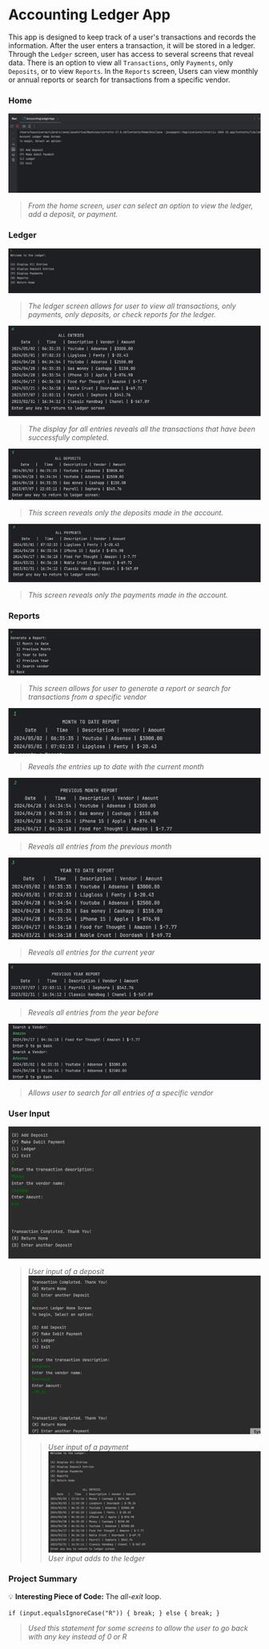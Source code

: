 # Accounting Ledger App
This app is designed to keep track of a user's transactions and records the information. After the user enters a 
transaction, it will be stored in a ledger. Through the `Ledger` screen, user has access to several screens that 
reveal data. There is an option to view all `Transactions`, only `Payments`, only `Deposits`, or to view `Reports`.
In the `Reports` screen, Users can view monthly or annual reports or search for transactions from a specific vendor.




### Home
![Ledger Home](src/main/resources/LedgerHome.png)
> *From the home screen, user can select an option to view the ledger, add a deposit, or payment.*





### Ledger
![Ledger Screen](src/main/resources/LedgerScreen.png)
> *The ledger screen allows for user to view all transactions, only payments, only deposits, or check reports for the ledger.*

![Display All Entries](src/main/resources/DisplayAllEntriesScreen.png)
> *The display for all entries reveals all the transactions that have been successfully completed.*

![Display Only Deposits](src/main/resources/AllDepositsScreen.png)
> *This screen reveals only the deposits made in the account.*

![Display Only Payments](src/main/resources/AllPaymentScreen.png)
> *This screen reveals only the payments made in the account.*





### Reports
![Display Report Screen](src/main/resources/ReportScreen.png)
> *This screen allows for user to generate a report or search for transactions from a specific vendor*

![Month to Date](src/main/resources/MonthtoDateReport.png)
> *Reveals the entries up to date with the current month*

![Previous Month](src/main/resources/PrevmonthReport.png)
> *Reveals all entries from the previous month*

![Year to Date](src/main/resources/YeartoDateReport.png)
> *Reveals all entries for the current year*

![Previous Year](src/main/resources/PreviousYearReport.png)
> *Reveals all entries from the year before*

![Search Vendor](src/main/resources/SearchVendor.png)
> *Allows user to search for all entries of a specific vendor*


### User Input
![Deposit Input](src/main/resources/DEPOSITINPUT.png)
> *User input of a deposit*
![Payment Input](src/main/resources/PAYMENTINPUT.png)
> > *User input of a payment*
![LEDGER ENTRIES](src/main/resources/LEDGER.png)
> > *User input adds to the ledger*






### Project Summary


:bulb: **Interesting Piece of Code:** The *all-exit* loop.

`if (input.equalsIgnoreCase("R")) {
break;
} else {
break; }`
> *Used this statement for some screens to allow the user to go back with any key instead of 0 or R*
